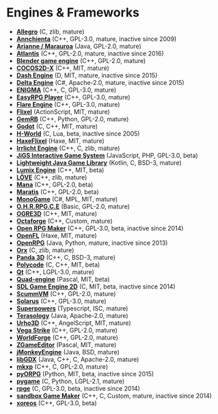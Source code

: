 # Engines & Frameworks

[comment]: # (start of autogenerated content, do not edit)
- **[Allegro](allegro.md)** (C, zlib, mature)
- **[Annchienta](annchienta.md)** (C++, GPL-3.0, mature, inactive since 2009)
- **[Arianne / Marauroa](arianne.md)** (Java, GPL-2.0, mature)
- **[Atlantis](atlantis.md)** (C++, GPL-2.0, mature, inactive since 2016)
- **[Blender game engine](blender_game_engine.md)** (C++, GPL-2.0, mature)
- **[COCOS2D-X](cocos2dx.md)** (C++, MIT, mature)
- **[Dash Engine](dash.md)** (D, MIT, mature, inactive since 2015)
- **[Delta Engine](deltaengine.md)** (C#, Apache-2.0, mature, inactive since 2015)
- **[ENIGMA](enigma.md)** (C++, C, GPL-3.0, mature)
- **[EasyRPG Player](easyrpgplayer.md)** (C++, GPL-3.0, mature)
- **[Flare Engine](flare_engine.md)** (C++, GPL-3.0, mature)
- **[Flixel](flixel.md)** (ActionScript, MIT, mature)
- **[GemRB](gemrb.md)** (C++, Python, GPL-2.0, mature)
- **[Godot](godot.md)** (C, C++, MIT, mature)
- **[H-World](h_world.md)** (C, Lua, beta, inactive since 2005)
- **[HaxeFlixel](haxeflixel.md)** (Haxe, MIT, mature)
- **[Irrlicht Engine](irrlicht.md)** (C++, C, zlib, mature)
- **[JiGS Interactive Game System](jigs_php_rpg.md)** (JavaScript, PHP, GPL-3.0, beta)
- **[Lightweight Java Game Library](lwjgl.md)** (Kotlin, C, BSD-3, mature)
- **[Lumix Engine](lumix.md)** (C++, MIT, beta)
- **[LÖVE](loeve.md)** (C++, zlib, mature)
- **[Mana](mana_source.md)** (C++, GPL-2.0, beta)
- **[Maratis](maratis.md)** (C++, GPL-2.0, beta)
- **[MonoGame](monogame.md)** (C#, MPL, MIT, mature)
- **[O.H.R.RPG.C.E](ohrrpgce.md)** (Basic, GPL-2.0, mature)
- **[OGRE3D](ogre3d.md)** (C++, MIT, mature)
- **[Octaforge](octaforge.md)** (C++, Custom, mature)
- **[Open RPG Maker](open_rpg_maker.md)** (C++, GPL-3.0, beta, inactive since 2014)
- **[OpenFL](open_fl.md)** (Haxe, MIT, mature)
- **[OpenRPG](open_rpg.md)** (Java, Python, mature, inactive since 2013)
- **[Orx](orx.md)** (C, zlib, mature)
- **[Panda 3D](panda3d.md)** (C++, C, BSD-3, mature)
- **[Polycode](polycode.md)** (C, C++, MIT, beta)
- **[Qt](qt.md)** (C++, LGPL-3.0, mature)
- **[Quad-engine](quad.md)** (Pascal, MIT, beta)
- **[SDL Game Engine 2D](sge2d.md)** (C, MIT, beta, inactive since 2014)
- **[ScummVM](scummvm.md)** (C++, GPL-2.0, mature)
- **[Solarus](solarus.md)** (C++, GPL-3.0, mature)
- **[Superpowers](superpowers.md)** (Typescript, ISC, mature)
- **[Terasology](terasology.md)** (Java, Apache-2.0, mature)
- **[Urho3D](urho3d.md)** (C++, AngelScript, MIT, mature)
- **[Vega Strike](vegastrike.md)** (C++, GPL-2.0, mature)
- **[WorldForge](worldforge.md)** (C++, GPL-2.0, mature)
- **[ZGameEditor](zgameeditor.md)** (Pascal, MIT, mature)
- **[jMonkeyEngine](jmonkeyengine.md)** (Java, BSD, mature)
- **[libGDX](libgdx.md)** (Java, C++, C, Apache-2.0, mature)
- **[mkxp](mkxp.md)** (C++, C, GPL-2.0, mature)
- **[pyORPG](pyorpg.md)** (Python, MIT, beta, inactive since 2015)
- **[pygame](pygame.md)** (C, Python, LGPL-2.1, mature)
- **[rpge](rpge.md)** (C, GPL-3.0, beta, inactive since 2014)
- **[sandbox Game Maker](sandboxgamemaker.md)** (C++, C, Custom, mature, inactive since 2014)
- **[xoreos](xoreos.md)** (C++, GPL-3.0, beta)

[comment]: # (end of autogenerated content)